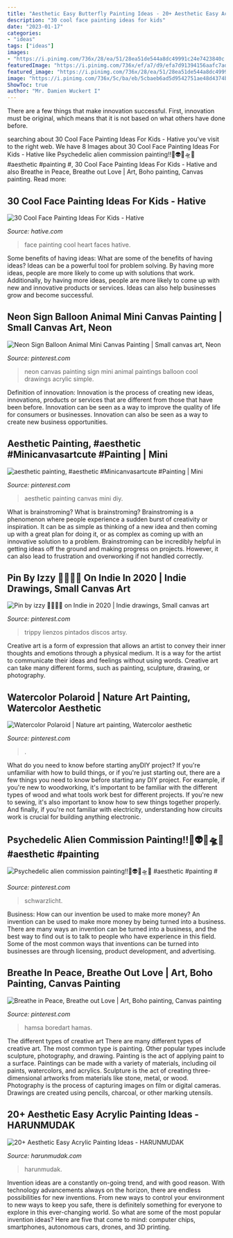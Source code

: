 ```yaml
---
title: "Aesthetic Easy Butterfly Painting Ideas - 20+ Aesthetic Easy Acrylic Painting Ideas"
description: "30 cool face painting ideas for kids"
date: "2023-01-17"
categories:
- "ideas"
tags: ["ideas"]
images:
- "https://i.pinimg.com/736x/28/ea/51/28ea51de544a8dc49991c24e7423840c.jpg"
featuredImage: "https://i.pinimg.com/736x/ef/a7/d9/efa7d91394156aafc7ad652ea0073ee4.jpg"
featured_image: "https://i.pinimg.com/736x/28/ea/51/28ea51de544a8dc49991c24e7423840c.jpg"
image: "https://i.pinimg.com/736x/5c/ba/eb/5cbaeb6ad5d9542751ae48d4374b0e4f.jpg"
ShowToc: true
author: "Mr. Damien Wuckert I"
---
```



There are a few things that make innovation successful. First, innovation must be original, which means that it is not based on what others have done before.

	

		
searching about 30 Cool Face Painting Ideas For Kids - Hative you've visit to the right web. We have 8 Images about 30 Cool Face Painting Ideas For Kids - Hative like Psychedelic alien commission painting!!🌈👽🎨🛸🖤 #aesthetic #painting #, 30 Cool Face Painting Ideas For Kids - Hative and also Breathe in Peace, Breathe out Love | Art, Boho painting, Canvas painting. Read more:
		
    
## 30 Cool Face Painting Ideas For Kids - Hative

<img loading=lazy src="https://hative.com/wp-content/uploads/2014/10/face-painting-ideas-for-kids/13-red-heart-face-painting.jpg" onerror="this.onerror=null;this.src='https://tse4.mm.bing.net/th?id=OIP.L9JcEK3YlK84zdmvxuPxEQHaLH&amp;pid=15.1';" alt="30 Cool Face Painting Ideas For Kids - Hative">

_Source: hative.com_

>face painting cool heart faces hative. 

	

Some benefits of having ideas: What are some of the benefits of having ideas?
Ideas can be a powerful tool for problem solving. By having more ideas, people are more likely to come up with solutions that work. Additionally, by having more ideas, people are more likely to come up with new and innovative products or services. Ideas can also help businesses grow and become successful.

    
## Neon Sign Balloon Animal Mini Canvas Painting | Small Canvas Art, Neon

<img loading=lazy src="https://i.pinimg.com/736x/0d/74/82/0d74822065f3b174f07683a494c21aed.jpg" onerror="this.onerror=null;this.src='https://tse3.mm.bing.net/th?id=OIP.AjID9ArdlsqNXD6A2nbq0gHaJ3&amp;pid=15.1';" alt="Neon Sign Balloon Animal Mini Canvas Painting | Small canvas art, Neon">

_Source: pinterest.com_

>neon canvas painting sign mini animal paintings balloon cool drawings acrylic simple. 

	

Definition of innovation:
Innovation is the process of creating new ideas, innovations, products or services that are different from those that have been before. Innovation can be seen as a way to improve the quality of life for consumers or businesses. Innovation can also be seen as a way to create new business opportunities.

    
## Aesthetic Painting, #aesthetic #Minicanvasartcute #Painting | Mini

<img loading=lazy src="https://i.pinimg.com/736x/c3/76/d7/c376d7562e25f90a9f7b494f30255387.jpg" onerror="this.onerror=null;this.src='https://tse1.mm.bing.net/th?id=OIP.jdHY_6o7cVZO4HaOfLhLBAHaKM&amp;pid=15.1';" alt="aesthetic painting, #aesthetic #Minicanvasartcute #Painting | Mini">

_Source: pinterest.com_

>aesthetic painting canvas mini diy. 

	

What is brainstroming?
What is brainstroming? Brainstroming is a phenomenon where people experience a sudden burst of creativity or inspiration. It can be as simple as thinking of a new idea and then coming up with a great plan for doing it, or as complex as coming up with an innovative solution to a problem. Brainstroming can be incredibly helpful in getting ideas off the ground and making progress on projects. However, it can also lead to frustration and overworking if not handled correctly.

    
## Pin By Izzy 🦕🍄📸🧿 On Indie In 2020 | Indie Drawings, Small Canvas Art

<img loading=lazy src="https://i.pinimg.com/736x/5c/ba/eb/5cbaeb6ad5d9542751ae48d4374b0e4f.jpg" onerror="this.onerror=null;this.src='https://tse2.mm.bing.net/th?id=OIP.Ca1DmZKbMH3ofo4CqN-jUAHaNK&amp;pid=15.1';" alt="Pin by izzy 🦕🍄📸🧿 on Indie in 2020 | Indie drawings, Small canvas art">

_Source: pinterest.com_

>trippy lienzos pintados discos artsy. 

	

Creative art is a form of expression that allows an artist to convey their inner thoughts and emotions through a physical medium. It is a way for the artist to communicate their ideas and feelings without using words. Creative art can take many different forms, such as painting, sculpture, drawing, or photography.

    
## Watercolor Polaroid | Nature Art Painting, Watercolor Aesthetic

<img loading=lazy src="https://i.pinimg.com/736x/ef/a7/d9/efa7d91394156aafc7ad652ea0073ee4.jpg" onerror="this.onerror=null;this.src='https://tse4.mm.bing.net/th?id=OIP.J8C4Z5emicSD3F7u8KQ6yAHaNJ&amp;pid=15.1';" alt="Watercolor Polaroid | Nature art painting, Watercolor aesthetic">

_Source: pinterest.com_

>. 

	

What do you need to know before starting anyDIY project?
If you're unfamiliar with how to build things, or if you're just starting out, there are a few things you need to know before starting any DIY project. For example, if you're new to woodworking, it's important to be familiar with the different types of wood and what tools work best for different projects. If you're new to sewing, it's also important to know how to sew things together properly. And finally, if you're not familiar with electricity, understanding how circuits work is crucial for building anything electronic.

    
## Psychedelic Alien Commission Painting!!🌈👽🎨🛸🖤 #aesthetic #painting #

<img loading=lazy src="https://i.pinimg.com/736x/28/ea/51/28ea51de544a8dc49991c24e7423840c.jpg" onerror="this.onerror=null;this.src='https://tse2.mm.bing.net/th?id=OIP.09jdwd8jd9xT46GivDe-AAHaM6&amp;pid=15.1';" alt="Psychedelic alien commission painting!!🌈👽🎨🛸🖤 #aesthetic #painting #">

_Source: pinterest.com_

>schwarzlicht. 

	

Business: How can our invention be used to make more money?
An invention can be used to make more money by being turned into a business. There are many ways an invention can be turned into a business, and the best way to find out is to talk to people who have experience in this field. Some of the most common ways that inventions can be turned into businesses are through licensing, product development, and advertising.

    
## Breathe In Peace, Breathe Out Love | Art, Boho Painting, Canvas Painting

<img loading=lazy src="https://i.pinimg.com/736x/d6/8a/94/d68a94b4562639bdd6a468390bf0a7af--breathe-in-canvas-paintings.jpg" onerror="this.onerror=null;this.src='https://tse1.mm.bing.net/th?id=OIP.keWbRXD0MylbjkbR0ogO8AHaJ4&amp;pid=15.1';" alt="Breathe in Peace, Breathe out Love | Art, Boho painting, Canvas painting">

_Source: pinterest.com_

>hamsa boredart hamas. 

	

The different types of creative art
There are many different types of creative art. The most common type is painting. Other popular types include sculpture, photography, and drawing.
Painting is the act of applying paint to a surface. Paintings can be made with a variety of materials, including oil paints, watercolors, and acrylics. Sculpture is the act of creating three-dimensional artworks from materials like stone, metal, or wood. Photography is the process of capturing images on film or digital cameras. Drawings are created using pencils, charcoal, or other marking utensils.

    
## 20+ Aesthetic Easy Acrylic Painting Ideas - HARUNMUDAK

<img loading=lazy src="https://www.harunmudak.com/wp-content/uploads/2020/03/Easy-Acrylic-Painting-Ideas-for-Beginners3.jpg" onerror="this.onerror=null;this.src='https://tse4.mm.bing.net/th?id=OIP.ZtYvWkKkJsUIwkILKFHFcgHaJ4&amp;pid=15.1';" alt="20+ Aesthetic Easy Acrylic Painting Ideas - HARUNMUDAK">

_Source: harunmudak.com_

>harunmudak. 

	

Invention ideas are a constantly on-going trend, and with good reason. With technology advancements always on the horizon, there are endless possibilities for new inventions. From new ways to control your environment to new ways to keep you safe, there is definitely something for everyone to explore in this ever-changing world. So what are some of the most popular invention ideas? Here are five that come to mind: computer chips, smartphones, autonomous cars, drones, and 3D printing.


